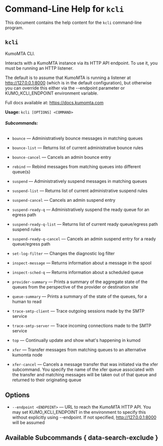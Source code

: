 # Command-Line Help for `kcli`

This document contains the help content for the `kcli` command-line program.

## `kcli`

KumoMTA CLI.

Interacts with a KumoMTA instance via its HTTP API endpoint. To use it, you must be running an HTTP listener.

The default is to assume that KumoMTA is running a listener at http://127.0.0.1:8000 (which is in the default configuration), but otherwise you can override this either via the --endpoint parameter or KUMO_KCLI_ENDPOINT environment variable.

Full docs available at: <https://docs.kumomta.com>


**Usage:** `kcli [OPTIONS] <COMMAND>`

###### **Subcommands:**


* `bounce` — Administratively bounce messages in matching queues

* `bounce-list` — Returns list of current administrative bounce rules

* `bounce-cancel` — Cancels an admin bounce entry

* `rebind` — Rebind messages from matching queues into different queue(s)

* `suspend` — Administratively suspend messages in matching queues

* `suspend-list` — Returns list of current administrative suspend rules

* `suspend-cancel` — Cancels an admin suspend entry

* `suspend-ready-q` — Administratively suspend the ready queue for an egress path

* `suspend-ready-q-list` — Returns list of current ready queue/egress path suspend rules

* `suspend-ready-q-cancel` — Cancels an admin suspend entry for a ready queue/egress path

* `set-log-filter` — Changes the diagnostic log filter

* `inspect-message` — Returns information about a message in the spool

* `inspect-sched-q` — Returns information about a scheduled queue

* `provider-summary` — Prints a summary of the aggregate state of the queues from the perspective of the provider or destination site

* `queue-summary` — Prints a summary of the state of the queues, for a human to read

* `trace-smtp-client` — Trace outgoing sessions made by the SMTP service

* `trace-smtp-server` — Trace incoming connections made to the SMTP service

* `top` — Continually update and show what's happening in kumod

* `xfer` — Transfer messages from matching queues to an alternative kumomta node

* `xfer-cancel` — Cancels a message transfer that was initiated via the xfer subcommand.  You specify the name of the xfer queue associated with the transfer and matching messages will be taken out of that queue and returned to their originating queue

## Options


* `--endpoint <ENDPOINT>` — URL to reach the KumoMTA HTTP API. You may set KUMO_KCLI_ENDPOINT in the environment to specify this without explicitly using --endpoint. If not specified, http://127.0.0.1:8000 will be assumed





## Available Subcommands { data-search-exclude }